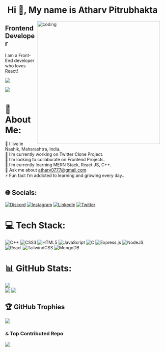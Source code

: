 <!-- Hi ![](https://user-images.githubusercontent.com/18350557/176309783-0785949b-9127-417c-8b55-ab5a4333674e.gif)My name is Atharv Pitrubhakta -->
<h1 align="center">Hi 👋, My name is Atharv Pitrubhakta</h1>

<img align="right" width=400 alt="coding" src="https://camo.githubusercontent.com/c1dcb74cc1c1835b1d716f5051499a2814c683c806b15f04b0eba492863703e9/68747470733a2f2f63646e2e6472696262626c652e636f6d2f75736572732f3733303730332f73637265656e73686f74732f363538313234332f6176656e746f2e676966">

Frontend Developer
------------------

I am a Front-End developer who loves React!

<a href="https://www.github.com/AtharvPitrubhakta" target="_blank" rel="noreferrer"><img
src="https://img.shields.io/github/followers/AtharvPitrubhakta?logo=github&style=for-the-badge&color=0891b2&labelColor=1c1917" /></a>

[![](https://visitcount.itsvg.in/api?id=AtharvPitrubhakta&icon=0&color=0)](https://visitcount.itsvg.in)

# 💫 About Me:
📍 I live in Nashik, Maharashtra, India.<br>
🔭 I’m currently working on Twitter Clone Project.<br>
👯 I’m looking to collaborate on Frontend Projects.<br>
🌱 I’m currently learning MERN Stack, React JS, C++.<br>
💬 Ask me about atharv0777@gmail.com<br>
⚡ Fun fact I’m addicted to learning and growing every day...


## 🌐 Socials:
[![Discord](https://img.shields.io/badge/Discord-%237289DA.svg?logo=discord&logoColor=white)](https://discord.gg/https://discord.com/channels/@me) [![Instagram](https://img.shields.io/badge/Instagram-%23E4405F.svg?logo=Instagram&logoColor=white)](https://instagram.com/https://www.instagram.com/athar.v018/) [![LinkedIn](https://img.shields.io/badge/LinkedIn-%230077B5.svg?logo=linkedin&logoColor=white)](https://linkedin.com/in/https://www.linkedin.com/in/atharv777/) [![Twitter](https://img.shields.io/badge/Twitter-%231DA1F2.svg?logo=Twitter&logoColor=white)](https://twitter.com/https://twitter.com/atharv0777) 

# 💻 Tech Stack:
![C++](https://img.shields.io/badge/c++-%2300599C.svg?style=for-the-badge&logo=c%2B%2B&logoColor=white) ![CSS3](https://img.shields.io/badge/css3-%231572B6.svg?style=for-the-badge&logo=css3&logoColor=white) ![HTML5](https://img.shields.io/badge/html5-%23E34F26.svg?style=for-the-badge&logo=html5&logoColor=white) ![JavaScript](https://img.shields.io/badge/javascript-%23323330.svg?style=for-the-badge&logo=javascript&logoColor=%23F7DF1E) ![C](https://img.shields.io/badge/c-%2300599C.svg?style=for-the-badge&logo=c&logoColor=white) ![Express.js](https://img.shields.io/badge/express.js-%23404d59.svg?style=for-the-badge&logo=express&logoColor=%2361DAFB) ![NodeJS](https://img.shields.io/badge/node.js-6DA55F?style=for-the-badge&logo=node.js&logoColor=white) ![React](https://img.shields.io/badge/react-%2320232a.svg?style=for-the-badge&logo=react&logoColor=%2361DAFB) ![TailwindCSS](https://img.shields.io/badge/tailwindcss-%2338B2AC.svg?style=for-the-badge&logo=tailwind-css&logoColor=white)  ![MongoDB](https://img.shields.io/badge/MongoDB-%234ea94b.svg?style=for-the-badge&logo=mongodb&logoColor=white)

# 📊 GitHub Stats:
![](https://github-readme-stats.vercel.app/api?username=AtharvPitrubhakta&theme=dark&hide_border=false&include_all_commits=false&count_private=true)<br/>
![](https://github-readme-streak-stats.herokuapp.com/?user=AtharvPitrubhakta&theme=dark&hide_border=false)
![](https://github-readme-stats.vercel.app/api/top-langs/?username=AtharvPitrubhakta&theme=dark&hide_border=false&include_all_commits=false&count_private=true&layout=compact)

## 🏆 GitHub Trophies
![](https://github-profile-trophy.vercel.app/?username=AtharvPitrubhakta&theme=radical&no-frame=false&no-bg=false&margin-w=4)

<!-- ## 🐦 Latest Tweet
[![](https://gtce.itsvg.in/api?username=https://twitter.com/atharv0777)](https://github.com/VishwaGauravIn/github-twitter-card-embed) -->

<!-- ### ✍️ Random Dev Quote
![](https://quotes-github-readme.vercel.app/api?type=horizontal&theme=radical) -->

### 🔝 Top Contributed Repo
![](https://github-contributor-stats.vercel.app/api?username=AtharvPitrubhakta&limit=5&theme=dark&combine_all_yearly_contributions=true)

<!-- ### 😂 Random Dev Meme
<img src="https://rm.up.railway.app/" width="512px"/> -->

<!-- Proudly created with GPRM ( https://gprm.itsvg.in ) -->
